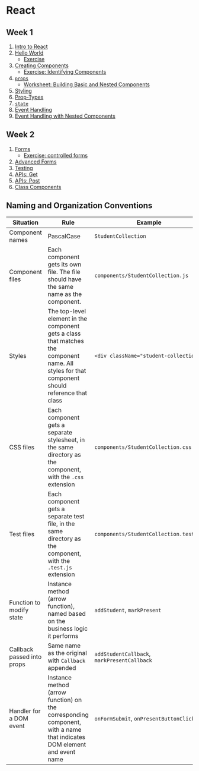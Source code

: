 # React

## Week 1

1.  [Intro to React](intro-to-react.md)
1.  [Hello World](react-hello-world.md)
    - [Exercise](exercises/intro-to-react.md)
1.  [Creating Components](creating-components.md)
    - [Exercise: Identifying Components](exercises/identifying-components.md)
1.  [`props`](props.md)
    - [Worksheet: Building Basic and Nested Components](exercises/components-worksheet.md)
1.  [Styling](styling.md)
1.  [Prop-Types](prop-types.md)
1.  [`state`](state.md)
1.  [Event Handling](events.md)
1.  [Event Handling with Nested Components](nested-event-handling.md)

## Week 2

1.  [Forms](forms.md)
    - [Exercise: controlled forms](exercises/forms-worksheet.md)
1.  [Advanced Forms](forms-advanced.md)
1.  [Testing](testing.md)
1.  [APIs: Get](apis-get.md)
1.  [APIs: Post](apis-post.md)
1.  [Class Components](class-components.md)

## Naming and Organization Conventions

| Situation                  | Rule                                                                                                                                           | Example                                     |
| -------------------------- | ---------------------------------------------------------------------------------------------------------------------------------------------- | ------------------------------------------- |
| Component names            | PascalCase                                                                                                                                     | `StudentCollection`                         |
| Component files            | Each component gets its own file. The file should have the same name as the component.                                                         | `components/StudentCollection.js`           |
| Styles                     | The top-level element in the component gets a class that matches the component name. All styles for that component should reference that class | `<div className="student-collection">`      |
| CSS files                  | Each component gets a separate stylesheet, in the same directory as the component, with the `.css` extension                                   | `components/StudentCollection.css`          |
| Test files                 | Each component gets a separate test file, in the same directory as the component, with the `.test.js` extension                                | `components/StudentCollection.test.js`      |
| Function to modify state   | Instance method (arrow function), named based on the business logic it performs                                                                | `addStudent`, `markPresent`                 |
| Callback passed into props | Same name as the original with `Callback` appended                                                                                             | `addStudentCallback`, `markPresentCallback` |
| Handler for a DOM event    | Instance method (arrow function) on the corresponding component, with a name that indicates DOM element and event name                         | `onFormSubmit`, `onPresentButtonClick`      |

